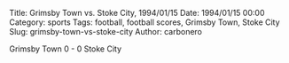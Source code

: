 Title: Grimsby Town vs. Stoke City, 1994/01/15
Date: 1994/01/15 00:00
Category: sports
Tags: football, football scores, Grimsby Town, Stoke City
Slug: grimsby-town-vs-stoke-city
Author: carbonero


Grimsby Town 0 - 0 Stoke City
